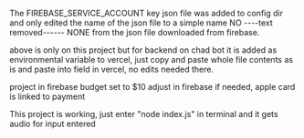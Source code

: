 The FIREBASE_SERVICE_ACCOUNT key json file was added to config dir and only edited the name of the json file to a simple name
NO ----text removed------ NONE from the json file downloaded from firebase.

above is only on this project but for backend on chad bot it is added as environmental variable to vercel, just copy and paste whole file contents as is and paste into field in vercel, no edits needed there.

project in firebase budget set to $10 adjust in firebase if needed, apple card is linked to payment

This project is working, just enter "node index.js" in terminal and it gets audio for input entered